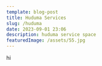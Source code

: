 ```yaml
---
template: blog-post
title: Huduma Services
slug: /huduma
date: 2023-09-01 23:06
description: huduma service space
featuredImage: /assets/55.jpg
---
```

h﻿i
